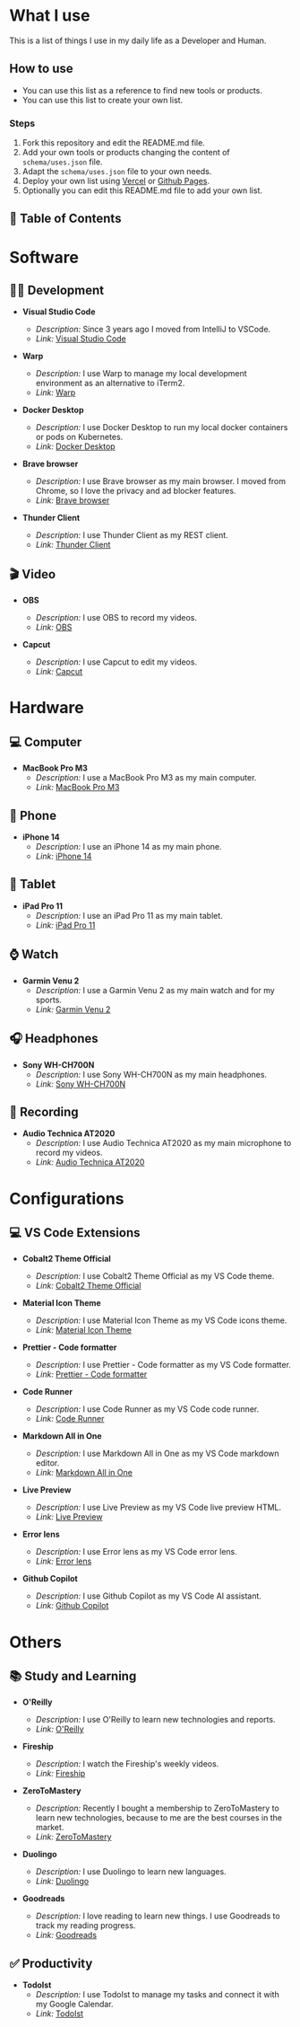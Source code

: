 # What I use

This is a list of things I use in my daily life as a Developer and Human.

## How to use

- You can use this list as a reference to find new tools or products.
- You can use this list to create your own list.

### Steps

1. Fork this repository and edit the README.md file.
2. Add your own tools or products changing the content of `schema/uses.json` file.
3. Adapt the `schema/uses.json` file to your own needs.
4. Deploy your own list using [Vercel](https://vercel.com/) or [Github Pages](https://pages.github.com/).
5. Optionally you can edit this README.md file to add your own list.

## 📝 Table of Contents

# Software

## 🧑‍💻 Development

- **Visual Studio Code**

  - _Description:_ Since 3 years ago I moved from IntelliJ to VSCode.
  - _Link:_ [Visual Studio Code](https://code.visualstudio.com/)

- **Warp**

  - _Description:_ I use Warp to manage my local development environment as an alternative to iTerm2.
  - _Link:_ [Warp](https://www.warp.dev/)

- **Docker Desktop**

  - _Description:_ I use Docker Desktop to run my local docker containers or pods on Kubernetes.
  - _Link:_ [Docker Desktop](https://www.docker.com/products/docker-desktop)

- **Brave browser**

  - _Description:_ I use Brave browser as my main browser. I moved from Chrome, so I love the privacy and ad blocker features.
  - _Link:_ [Brave browser](https://brave.com/)

- **Thunder Client**
  - _Description:_ I use Thunder Client as my REST client.
  - _Link:_ [Thunder Client](https://www.thunderclient.io/)

## 🎬 Video

- **OBS**

  - _Description:_ I use OBS to record my videos.
  - _Link:_ [OBS](https://obsproject.com/)

- **Capcut**
  - _Description:_ I use Capcut to edit my videos.
  - _Link:_ [Capcut](https://www.capcut.com/)

# Hardware

## 💻 Computer

- **MacBook Pro M3**
  - _Description:_ I use a MacBook Pro M3 as my main computer.
  - _Link:_ [MacBook Pro M3](https://www.apple.com/macbook-pro-13/)

## 📱 Phone

- **iPhone 14**
  - _Description:_ I use an iPhone 14 as my main phone.
  - _Link:_ [iPhone 14](https://www.apple.com/iphone-14/)

## 📱 Tablet

- **iPad Pro 11**
  - _Description:_ I use an iPad Pro 11 as my main tablet.
  - _Link:_ [iPad Pro 11](https://www.apple.com/ipad-pro/)

## ⌚️ Watch

- **Garmin Venu 2**
  - _Description:_ I use a Garmin Venu 2 as my main watch and for my sports.
  - _Link:_ [Garmin Venu 2](https://buy.garmin.com/en-US/US/p/724386)

## 🎧 Headphones

- **Sony WH-CH700N**
  - _Description:_ I use Sony WH-CH700N as my main headphones.
  - _Link:_ [Sony WH-CH700N](https://www.sony.com/electronics/headband-headphones/wh-ch700n)

## 🎤 Recording

- **Audio Technica AT2020**
  - _Description:_ I use Audio Technica AT2020 as my main microphone to record my videos.
  - _Link:_ [Audio Technica AT2020](https://www.audio-technica.com/en-us/at2020)

# Configurations

## 💻 VS Code Extensions

- **Cobalt2 Theme Official**

  - _Description:_ I use Cobalt2 Theme Official as my VS Code theme.
  - _Link:_ [Cobalt2 Theme Official](https://marketplace.visualstudio.com/items?itemName=wesbos.theme-cobalt2)

- **Material Icon Theme**

  - _Description:_ I use Material Icon Theme as my VS Code icons theme.
  - _Link:_ [Material Icon Theme](https://marketplace.visualstudio.com/items?itemName=PKief.material-icon-theme)

- **Prettier - Code formatter**

  - _Description:_ I use Prettier - Code formatter as my VS Code formatter.
  - _Link:_ [Prettier - Code formatter](https://marketplace.visualstudio.com/items?itemName=esbenp.prettier-vscode)

- **Code Runner**

  - _Description:_ I use Code Runner as my VS Code code runner.
  - _Link:_ [Code Runner](https://marketplace.visualstudio.com/items?itemName=formulahendry.code-runner)

- **Markdown All in One**

  - _Description:_ I use Markdown All in One as my VS Code markdown editor.
  - _Link:_ [Markdown All in One](https://marketplace.visualstudio.com/items?itemName=yzhang.markdown-all-in-one)

- **Live Preview**

  - _Description:_ I use Live Preview as my VS Code live preview HTML.
  - _Link:_ [Live Preview](https://marketplace.visualstudio.com/items?itemName=ms-vscode.live-server)

- **Error lens**

  - _Description:_ I use Error lens as my VS Code error lens.
  - _Link:_ [Error lens](https://marketplace.visualstudio.com/items?itemName=usernamehw.errorlens)

- **Github Copilot**
  - _Description:_ I use Github Copilot as my VS Code AI assistant.
  - _Link:_ [Github Copilot](https://marketplace.visualstudio.com/items?itemName=GitHub.copilot)

# Others

## 📚 Study and Learning

- **O'Reilly**

  - _Description:_ I use O'Reilly to learn new technologies and reports.
  - _Link:_ [O'Reilly](https://www.oreilly.com/)

- **Fireship**

  - _Description:_ I watch the Fireship's weekly videos.
  - _Link:_ [Fireship](https://fireship.io/)

- **ZeroToMastery**

  - _Description:_ Recently I bought a membership to ZeroToMastery to learn new technologies, because to me are the best courses in the market.
  - _Link:_ [ZeroToMastery](https://zerotomastery.io/)

- **Duolingo**

  - _Description:_ I use Duolingo to learn new languages.
  - _Link:_ [Duolingo](https://www.duolingo.com/)

- **Goodreads**
  - _Description:_ I love reading to learn new things. I use Goodreads to track my reading progress.
  - _Link:_ [Goodreads](https://goodreads.com/codesandtags)

## ✅ Productivity

- **TodoIst**
  - _Description:_ I use TodoIst to manage my tasks and connect it with my Google Calendar.
  - _Link:_ [TodoIst](https://todoist.com/)
